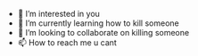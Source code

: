 - 👀 I’m interested in you
- 🌱 I’m currently learning how to kill someone
- 💞️ I’m looking to collaborate on killing someone
- 📫 How to reach me u cant

<!---
shichiroutqshi/shichiroutqshi is a ✨ special ✨ repository because its `README.md` (this file) appears on your GitHub profile.
You can click the Preview link to take a look at your changes.
--->
